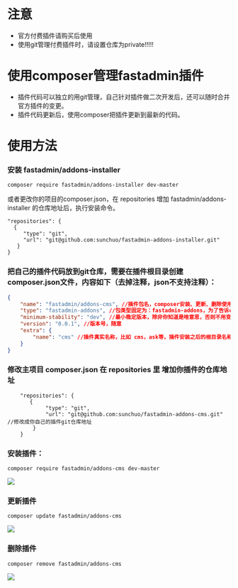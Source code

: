 # 注意

- 官方付费插件请购买后使用
- 使用git管理付费插件时，请设置仓库为private!!!!!







# 使用composer管理fastadmin插件


- 插件代码可以独立的用git管理，自己针对插件做二次开发后，还可以随时合并官方插件的变更。
- 插件代码更新后，使用composer把插件更新到最新的代码。


# 使用方法


### 安装 fastadmin/addons-installer

```
composer require fastadmin/addons-installer dev-master
```

或者更改你的项目的composer.json，在 repositories 增加 fastadmin/addons-installer 的仓库地址后，执行安装命令。

```
"repositories": {
  {
     "type": "git",
     "url": "git@github.com:sunchuo/fastadmin-addons-installer.git"
   }
}
```


### 把自己的插件代码放到git仓库，需要在插件根目录创建composer.json文件，内容如下（去掉注释，json不支持注释）：

```json
{
    "name": "fastadmin/addons-cms", //插件包名，composer安装、更新、删除使用的包名.
    "type": "fastadmin-addons", //包类型固定为：fastadmin-addons，为了告诉composer这个包是个fastadmin的插件。
    "minimum-stability": "dev", //最小稳定版本，除非你知道是啥意思，否则不用变。
    "version": "0.0.1", //版本号，随意
    "extra": {
        "name": "cms" //插件真实名称，比如 cms，ask等，插件安装之后的根目录名称，插件不会安装到 vendor目录，而是会被安装到 addons/<插件名称> 目录。
    }
}
```
### 修改主项目 composer.json 在 repositories 里 增加你插件的仓库地址

```
    "repositories": {
       {
            "type": "git",
            "url": "git@github.com:sunchuo/fastadmin-addons-cms.git" //修改成你自己的插件git仓库地址
        }
    }
```


### 安装插件：

```composer require fastadmin/addons-cms dev-master```

![](https://raw.githubusercontent.com/sunchuo/fastadmin-addons-installer/master/preview0.png)


### 更新插件
```
composer update fastadmin/addons-cms
```

![](https://raw.githubusercontent.com/sunchuo/fastadmin-addons-installer/master/preview1.png)
### 删除插件

```
composer remove fastadmin/addons-cms
```

![](https://raw.githubusercontent.com/sunchuo/fastadmin-addons-installer/master/preview2.png)






